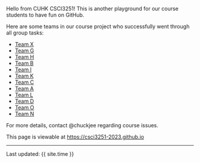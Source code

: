 Hello from CUHK CSCI3251! This is another playground for our course students to have fun on GitHub.

Here are some teams in our course project who successfully went through all group tasks:

*  [Team X](https://csci3251-2023.github.io/project-team-x/)
*  [Team G](https://csci3251-2023.github.io/project-team-g/)
*  [Team H](https://csci3251-2023.github.io/project-team-h/)
*  [Team B](https://csci3251-2023.github.io/project-team-b/)
*  [Team I](https://csci3251-2023.github.io/project-team-i/)
*  [Team K](https://csci3251-2023.github.io/project-team-k/)
*  [Team C](https://csci3251-2023.github.io/project-team-c/)
*  [Team A](https://csci3251-2023.github.io/project-team-a/)
*  [Team L](https://csci3251-2023.github.io/project-team-l/)
*  [Team D](https://csci3251-2023.github.io/project-team-d/)
*  [Team O](https://csci3251-2023.github.io/project-team-o/)
*  [Team N](https://csci3251-2023.github.io/project-team-n/)

For more details, contact @chuckjee regarding course issues.

This page is viewable at https://csci3251-2023.github.io

---
Last updated: {{ site.time }}
